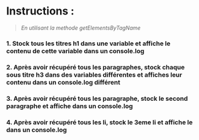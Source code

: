 # Instructions :
>*En utilisant la methode getElementsByTagName*
### 1. Stock tous les titres h1 dans une variable et affiche le contenu de cette variable dans un console.log 

### 2. Après avoir récupéré tous les paragraphes, stock chaque sous titre h3 dans des variables différentes et affiches leur contenu dans un console.log différent

### 3. Après avoir récupéré tous les paragraphe, stock le second paragraphe et affiche dans un console.log

### 4. Après avoir récupéré tous les li, stock le 3eme li et affiche le dans un console.log

